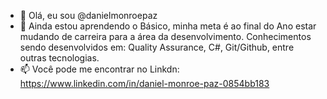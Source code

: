 - 👋 Olá, eu sou @danielmonroepaz
- 🌱 Ainda estou aprendendo o Básico, minha meta é ao final do Ano estar mudando de carreira para a área da desenvolvimento. Conhecimentos sendo desenvolvidos em: Quality Assurance, C#, Git/Github, entre outras tecnologias.
- 📫 Você pode me encontrar no Linkdn: https://www.linkedin.com/in/daniel-monroe-paz-0854bb183
